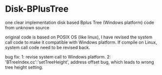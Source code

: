 # Disk-BPlusTree
one clear implementation disk based Bplus Tree (Windows platform)
code from unknown source

original code is based on POSIX OS (like linux), I have revised the system call code to make it compatible with Windows platform. If compile on Linux, system call code need to be revised back.

bug fix:
1: revise system call to Windows platform.
2: 'BTreeIndex.cc':'setTreeHeight', address offset bug, which leads to wrong tree height setting.
